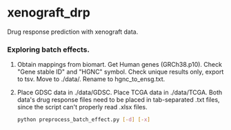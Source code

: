 # xenograft_drp
Drug response prediction with xenograft data.

### Exploring batch effects.

1.  Obtain mappings from biomart. Get Human genes (GRCh38.p10). Check "Gene stable ID" and "HGNC" symbol. Check unique results only, export to tsv. Move to ./data/. Rename to hgnc_to_ensg.txt.

2.  Place GDSC data in ./data/GDSC.
    Place TCGA data in ./data/TCGA.
    Both data's drug response files need to be placed in tab-separated .txt files,
    since the script can't properly read .xlsx files.
    
    ```bash
    python preprocess_batch_effect.py [-d] [-x]
    ```